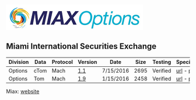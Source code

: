 ![Miax](https://github.com/Open-Markets-Initiative/Directory/blob/master/Logos/Miax.png)


## Miami International Securities Exchange

|Division | Data | Protocol | Version | Date | Size | Testing | Specification|
|--- | --- | --- | --- | --- | --- | --- | ---|
|Options | cTom | Mach | [1.1](https://github.com/Open-Markets-Initiative/wireshark-lua/blob/master/Miax/Miax.Options.cTom.Mach.v1.1.Script.Dissector.lua "Miami International Securities Exchange 1.1 Script Dissector") | 7/15/2016 | 2695 | Verified | [url](https://www.miaxoptions.com/interface-specifications "Specification url") - [pdf](https://github.com/Open-Markets-Initiative/Directory/blob/master/Specifications/Miax/Miax.Options.Mach.v1.1.pdf "Specification pdf manual")|
|Options | Tom | Mach | [1.9](https://github.com/Open-Markets-Initiative/wireshark-lua/blob/master/Miax/Miax.Options.Tom.Mach.v1.9.Script.Dissector.lua "Miami International Securities Exchange 1.9 Script Dissector") | 1/15/2016 | 2458 | Verified | [url](https://www.miaxoptions.com/interface-specifications "Specification url") - [pdf](https://github.com/Open-Markets-Initiative/Directory/blob/master/Specifications/Miax/Miax.Options.Mach.v1.1.pdf "Specification pdf manual")|


Miax: [website](https://www.miaxoptions.com/ "Go to Miami International Securities Exchange")

